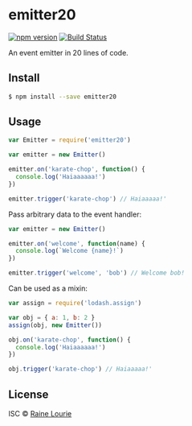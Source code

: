 # emitter20
[![npm version](https://img.shields.io/npm/v/emitter20.svg)](https://npmjs.org/package/emitter20)
[![Build Status](https://travis-ci.org/metaraine/emitter20.svg?branch=master)](https://travis-ci.org/metaraine/emitter20)

An event emitter in 20 lines of code.

## Install

```sh
$ npm install --save emitter20
```

## Usage

```js
var Emitter = require('emitter20')

var emitter = new Emitter()

emitter.on('karate-chop', function() {
  console.log('Haiaaaaaa!')
})

emitter.trigger('karate-chop') // Haiaaaaa!'
```

Pass arbitrary data to the event handler:

```js
var emitter = new Emitter()

emitter.on('welcome', function(name) {
  console.log(`Welcome {name}!`)
})

emitter.trigger('welcome', 'bob') // Welcome bob!
```

Can be used as a mixin:

```js
var assign = require('lodash.assign')

var obj = { a: 1, b: 2 }
assign(obj, new Emitter())

obj.on('karate-chop', function() {
  console.log('Haiaaaaaa!')
})

obj.trigger('karate-chop') // Haiaaaaa!'
```

## License

ISC © [Raine Lourie](https://github.com/metaraine)
